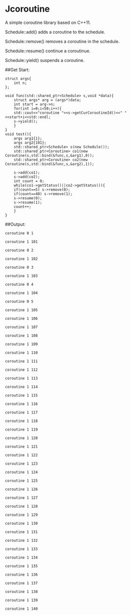# Jcoroutine

A simple coroutine library based on C++11.

Schedule::add() adds a coroutine to the schedule.

Schedule::remove() removes a coroutine in the schedule.

Schedule::resume() continue a coroutinue. 

Schedule::yield() suspends a coroutine.


##Get Start:

	struct args{
	    int n;
	};

	void func(std::shared_ptr<Schedule> s,void *data){
	    struct args* arg = (args*)data;
	    int start = arg->n;
	    for(int i=0;i<50;i++){
		std::cout<<"coroutine "<<s->getCurCoroutineId()<<" "<<start+i<<std::endl;
		s->yield();
	    }
	}
	void test(){
	    args arg1{1};
	    args arg2{101};
	    std::shared_ptr<Schedule> s(new Schedule());
	    std::shared_ptr<Coroutine> co1(new Coroutine(s,std::bind(&func,s,&arg1),0));
	    std::shared_ptr<Coroutine> co2(new Coroutine(s,std::bind(&func,s,&arg2),1));

	    s->add(co1);
	    s->add(co2);
	    int count = 0;
	    while(co1->getStatus()||co2->getStatus()){
		if(count==5) s->remove(0);
		if(count==40) s->remove(1);
		s->resume(0);
		s->resume(1);
		count++;
	    }
	}

##Output:

	coroutine 0 1

	coroutine 1 101

	coroutine 0 2

	coroutine 1 102

	coroutine 0 3

	coroutine 1 103

	coroutine 0 4

	coroutine 1 104

	coroutine 0 5

	coroutine 1 105

	coroutine 1 106

	coroutine 1 107

	coroutine 1 108

	coroutine 1 109

	coroutine 1 110

	coroutine 1 111

	coroutine 1 112

	coroutine 1 113

	coroutine 1 114

	coroutine 1 115

	coroutine 1 116

	coroutine 1 117

	coroutine 1 118

	coroutine 1 119

	coroutine 1 120

	coroutine 1 121

	coroutine 1 122

	coroutine 1 123

	coroutine 1 124

	coroutine 1 125

	coroutine 1 126

	coroutine 1 127

	coroutine 1 128

	coroutine 1 129

	coroutine 1 130

	coroutine 1 131

	coroutine 1 132

	coroutine 1 133

	coroutine 1 134

	coroutine 1 135

	coroutine 1 136

	coroutine 1 137

	coroutine 1 138

	coroutine 1 139

	coroutine 1 140

